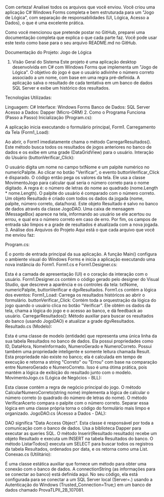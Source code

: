 Com certeza! Analisei todos os arquivos que você enviou. Você criou uma aplicação C# Windows Forms completa e bem estruturada para um "Jogo de Lógica", com separação de responsabilidades (UI, Lógica, Acesso a Dados), o que é uma excelente prática.

Como você mencionou que pretende postar no GitHub, preparei uma documentação completa que explica o que cada parte faz. Você pode usar este texto como base para o seu arquivo README.md no GitHub.

Documentação do Projeto: Jogo de Lógica
1. Visão Geral do Sistema
Este projeto é uma aplicação desktop desenvolvida em C# com Windows Forms que implementa um "Jogo de Lógica". O objetivo do jogo é que o usuário adivinhe o número correto associado a um nome, com base em uma regra pré-definida. A aplicação salva o resultado de cada tentativa em um banco de dados SQL Server e exibe um histórico dos resultados.

Tecnologias Utilizadas:

Linguagem: C#
Interface: Windows Forms
Banco de Dados: SQL Server
Acesso a Dados: Dapper (Micro-ORM)
2. Como o Programa Funciona (Passo a Passo)
Inicialização (Program.cs):

A aplicação inicia executando o formulário principal, Form1.
Carregamento da Tela (Form1_Load):

Ao abrir, o Form1 imediatamente chama o método CarregarResultados().
Este método busca todos os resultados de jogos anteriores no banco de dados e os exibe em uma grade (DataGridView) para o usuário.
Interação do Usuário (buttonVerificar_Click):

O usuário digita um nome no campo txtNome e um palpite numérico no numericPalpite.
Ao clicar no botão "Verificar", o evento buttonVerificar_Click é disparado.
O código então pega os valores da tela.
Ele usa a classe MovimentoJogo para calcular qual seria o número correto para o nome digitado. A regra é: o número de letras do nome ao quadrado (nome.Length * nome.Length).
O palpite do usuário é comparado com o número correto.
Um objeto Resultado é criado com todos os dados da jogada (nome, palpite, número correto, data/hora).
Este objeto Resultado é salvo no banco de dados através da classe JogoDAO.
Uma caixa de mensagem (MessageBox) aparece na tela, informando ao usuário se ele acertou ou errou, e qual era o número correto em caso de erro.
Por fim, os campos de entrada são limpos e a grade de resultados é atualizada com a nova jogada.
3. Análise dos Arquivos do Projeto
Aqui está o que cada arquivo que você me enviou faz:

Program.cs:

É o ponto de entrada principal da sua aplicação.
A função Main() configura o ambiente visual do Windows Forms e inicia a aplicação executando uma nova instância do Form1.
Form1.cs e Form1.Designer.cs:

Esta é a camada de apresentação (UI) e o coração da interação com o usuário.
Form1.Designer.cs contém o código gerado pelo designer do Visual Studio, que descreve a aparência e os controles da tela: txtNome, numericPalpite, buttonVerificar e dgvResultados.
Form1.cs contém a lógica dos eventos:
Form1_Load: Carrega os resultados históricos ao abrir o formulário.
buttonVerificar_Click: Contém toda a orquestração da lógica do jogo quando o usuário clica no botão "Verificar". Ele obtém os dados da tela, chama a lógica do jogo e o acesso ao banco, e dá feedback ao usuário.
CarregarResultados(): Método auxiliar para buscar os resultados do banco (usando JogoDAO) e atualizar a grade dgvResultados.
Resultado.cs (Modelo):

Esta é uma classe de modelo (entidade) que representa uma única linha da sua tabela Resultados no banco de dados.
Ela possui propriedades como ID, DataHora, NomeInformado, NumeroGerado e NumeroCorreto.
Possui também uma propriedade inteligente e somente leitura chamada Result. Esta propriedade não existe no banco; ela é calculada em tempo de execução e retorna a string "Correto" ou "Errou" com base na comparação entre NumeroGerado e NumeroCorreto. Isso é uma ótima prática, pois mantém a lógica de exibição do resultado junto com o modelo.
MovimentoJogo.cs (Lógica de Negócios - BLL):

Esta classe contém a regra de negócio principal do jogo.
O método CalcularNumeroCorreto(string nome) implementa a lógica de calcular o número correto (o quadrado do número de letras do nome).
O método VerificarAcerto compara o palpite com o número correto.
Separar essa lógica em uma classe própria torna o código do formulário mais limpo e organizado.
JogoDAO.cs (Acesso a Dados - DAL):

DAO significa "Data Access Object". Esta classe é responsável por toda a comunicação com o banco de dados.
Usa a biblioteca Dapper para executar as queries SQL.
O método Inserir(Resultado resultado) recebe um objeto Resultado e executa um INSERT na tabela Resultados do banco.
O método ListarTodos() executa um SELECT para buscar todos os registros da tabela Resultados, ordenados por data, e os retorna como uma List<Resultado>.
Conexao.cs (Utilitário):

É uma classe estática auxiliar que fornece um método para obter uma conexão com o banco de dados.
A connectionString (as informações para se conectar ao banco) está definida aqui. No seu código, ela está configurada para se conectar a um SQL Server local (Server=.) usando a Autenticação do Windows (Trusted_Connection=True;) em um banco de dados chamado ProvaTLPII_2B_107081.
